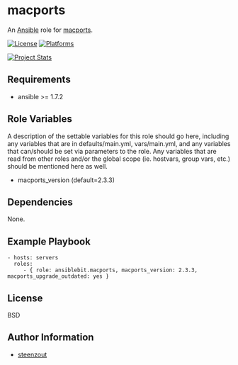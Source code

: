 macports
========

An [Ansible](http://www.ansible.com) role for [macports](http://www.macports.org).

[![License](http://img.shields.io/badge/license-New%20BSD-blue.svg?style=flat)](https://raw.githubusercontent.com/ansiblebit/macports/master/LICENSE)
[![Platforms](http://img.shields.io/badge/platforms-macosx-lightgrey.svg?style=flat)](#)

[![Project Stats](https://www.openhub.net/p/ansiblebit-macports/widgets/project_thin_badge.gif)](https://www.openhub.net/p/ansiblebit-macports/)

Requirements
------------

- ansible >= 1.7.2

Role Variables
--------------

A description of the settable variables for this role should go here, including any variables that are in defaults/main.yml, vars/main.yml, and any variables that can/should be set via parameters to the role. Any variables that are read from other roles and/or the global scope (ie. hostvars, group vars, etc.) should be mentioned here as well.

- macports_version (default=2.3.3)

Dependencies
------------

None.

Example Playbook
----------------

    - hosts: servers
      roles:
         - { role: ansiblebit.macports, macports_version: 2.3.3, macports_upgrade_outdated: yes }

License
-------

BSD

Author Information
------------------

- [steenzout](http://github.com/steenzout)
